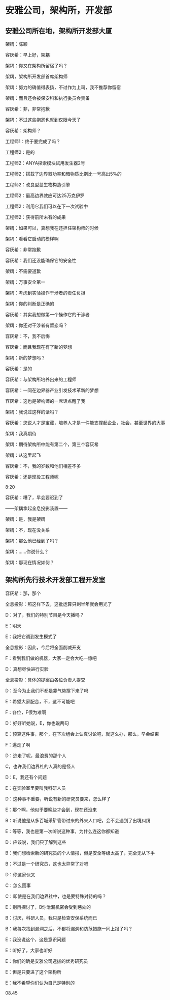 # 安雅公司，架构所，开发部

## 安雅公司所在地，架构所开发部大厦

架耦：陈颖

容灰希：早上好，架耦

架耦：你又在架构所留宿了吗？

架耦，架构所开发部首席架构师

架耦：努力的确值得表扬，不过作为上司，我不推荐你留宿

架耦：而且还会被保安科和执行委员会责备

容灰希：非，非常抱歉

架耦：不过这些抱怨也就到仅限今天了

容灰希：架构师？

工程师1：终于要完成了吗？

工程师2：是的&#x20;

工程师2：ANYA探索模块试用发生器2号

工程师2：搭载了边界器功率和暗物质比例比一号高出5%的

工程师2：改良型蔓生物构造引擎

工程师2：最高边界效应可达25万克伊罗

工程师2：利用它我们可以在下一次试验中

工程师2：获得前所未有的成果

架耦：如果可以，真想我在还担任架构师的时候

架耦：看看它启动的模样啊

容灰希：非常抱歉

容灰希：我们还没能确保它的安全性

架耦：不需要道歉

架耦：万事安全第一

架耦：考虑到实验操作干涉者的责任负担

架耦：你的判断是正确的

容灰希：其实我想做第一个操作它的干涉者

架耦：你还对干涉者有留恋吗？

容灰希：不，我不后悔

容灰希：而且我现在有了新的梦想

架耦：新的梦想吗？

容灰希：是的

容灰希：与架构所培养出来的工程师

容灰希：一同在边界器产业引发技术革新的梦想

容灰希：这也是架构师的一席话点醒了我

架耦：我说过这样的话吗？

容灰希：您说人才是宝藏，培养人才是一件能支撑起企业，社会，甚至世界的大事

架耦：我真期待

架耦：期待架构所中能有第二个，第三个容灰希

架耦：从这里起飞

容灰希：不，我的岁数和他们相差不多

容灰希：还是现役工程师呢

8:20

容灰希：糟了，早会要迟到了

——架耦拿起全息投影装置——

架耦：是，我是架耦

架耦：不，现在没关系

架耦：那么他已经到了吗？

架耦：……你说什么？

架耦：那现在情况如何？

## 架构所先行技术开发部工程开发室&#x20;

容灰希：那，那个

全息投影：照这样下去，这批运算只剩半年就会用光了

D：对了，我们的特别节目是今天播吗？

E：明天

E：我把它调到发生模式了

全息投影：因此，今后将全面削减开支

F：看到我们做的机器，大家一定会大吃一惊吧

D：真想尽快进行实验

全息投影：具体的提案由各位负责人提交

D：至今为止我们不都是靠气势撑下来了吗

E：希望大家配合，不，这不可能吧

F：各位，F很为难啊

D：好好听她说，E，你也说两句

E：预算这件事，那个，在下次组会上认真讨论吧，就这么办，那么，早会结束

F：逃走了啊

D：逃走了呢，最浪费的那个人

C，也许我们边界社的人真的是怪人

D：E，我还有个问题

E：在实验室里要叫我科研人员

D：这种事不重要，听说有新的研究员要来，怎么样了

E：那个啊，他似乎要晚些才会到，现在还没来

B：听说他是从多百城采矿管带过来的外来人口吧，会不会遇到了出境纠纷

E：等等，我也是第一次听说这种事，为什么连这你都知道

D：应该说，我们只了解到这些

B：我们想检索新的研究员的个人情报，但是安全等级太高了，完全无从下手

B：不过是一个研究员，这也太异常了对吧

D：你这家伙又

C：怎么回事

C：即使是在我们边界社中，也是要特殊对待的吗？

E：别再探讨了，B你泄漏机密会受到惩处的

B：讨厌，科研人员，我只是检查安保系统而已

B：我每次找到漏洞之后，不都将漏洞和防范措施一同上报了吗？

E：我没说这个，这是意识问题

E：听好了，大家也听好

E：你们的确是安雅公司选拔的优秀研究员

E：但是只要进了这个架构所

E：我不希望你们认为自己是特别的

08.45
